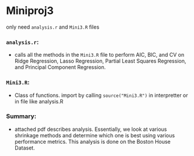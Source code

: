 # Miniproj3
only need `analysis.r` and `Mini3.R` files 

### `analysis.r`:
- calls all the methods in the `Mini3.R` file to perform AIC, BIC, and CV on 
  Ridge Regression, Lasso Regression, Partial Least Squares Regression, and 
  Principal Component Regression. 

### `Mini3.R`:
- Class of functions. import by calling `source("Mini3.R")` in interpretter or
  in file like analysis.R

### Summary:
- attached pdf describes analysis. Essentially, we look at various shrinkage methods and determine which one is best using various performance metrics. This analysis is done on the Boston House Dataset. 

